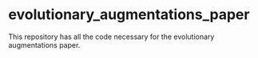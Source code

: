 # evolutionary_augmentations_paper
This repository has all the code necessary for the evolutionary augmentations paper.
